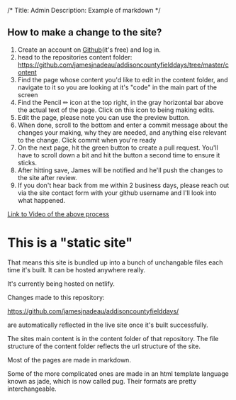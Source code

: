 /*
Title: Admin
Description: Example of markdown
*/

## How to make a change to the site?

1. Create an account on [Github](https://github.com/join)(it's free) and log in.
1. head to the repositories content folder: https://github.com/jamesjnadeau/addisoncountyfielddays/tree/master/content
1. Find the page whose content you'd like to edit in the content folder, and navigate to it so you are looking at it's "code" in the main part of the screen
1. Find the Pencil ✏ icon at the top right, in the gray horizontal bar above the actual text of the page. Click on this icon to being making edits.
1. Edit the page, please note you can use the preview button.
1. When done, scroll to the bottom and enter a commit message about the changes your making, why they are needed, and anything else relevant to the change. Click commit when you're ready
1. On the next page, hit the green button to create a pull request. You'll have to scroll down a bit and hit the button a second time to ensure it sticks.
1. After hitting save, James will be notified and he'll push the changes to the site after review.
1. If you don't hear back from me within 2 business days, please reach out via the site contact form with your github username and I'll look into what happened.

[Link to Video of the above process](https://drive.google.com/file/d/1sjjoB5lQZVEPULdWgXJq1SfcaBKqECA0/view)

# This is a "static site"

That means this site is bundled up into a bunch of unchangable files each time it's built.
It can be hosted anywhere really.

It's currently being hosted on netlify. 

Changes made to this repository:

https://github.com/jamesjnadeau/addisoncountyfielddays/

are automatically reflected in the live site once it's built successfully.

The sites main content is in the content folder of that repository.
The file structure of the content folder reflects the url structure of the site.

Most of the pages are made in markdown.

Some of the more complicated ones are made in an html template language known as jade, which is now called pug. Their formats are pretty interchangeable.
